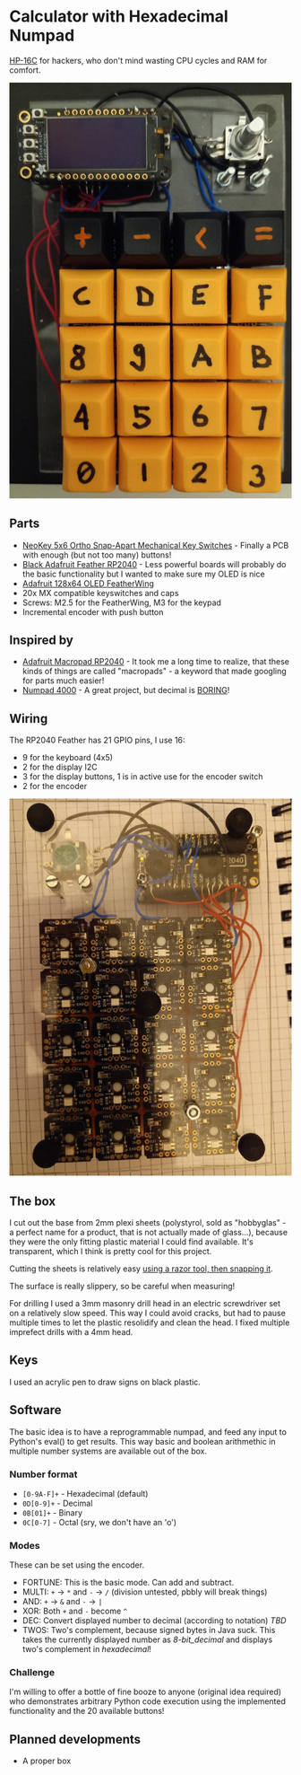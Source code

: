 Calculator with Hexadecimal Numpad
==================================

[HP-16C](https://en.wikipedia.org/wiki/HP-16C) for hackers, who don't mind wasting CPU cycles and RAM for comfort.

![hexcalc front](/p0rn/1.jpg)

Parts
-----

* [NeoKey 5x6 Ortho Snap-Apart Mechanical Key Switches](https://www.adafruit.com/product/5157) - Finally a PCB with enough (but not too many) buttons!
* [Black Adafruit Feather RP2040](https://www.adafruit.com/product/4884) - Less powerful boards will probably do the basic functionality but I wanted to make sure my OLED is nice
* [Adafruit 128x64 OLED FeatherWing](https://learn.adafruit.com/adafruit-128x64-oled-featherwing)
* 20x MX compatible keyswitches and caps
* Screws: M2.5 for the FeatherWing, M3 for the keypad
* Incremental encoder with push button

Inspired by
-----------

* [Adafruit Macropad RP2040](https://learn.adafruit.com/adafruit-macropad-rp2040) - It took me a long time to realize, that these kinds of things are called "macropads" - a keyword that made googling for parts much easier!
* [Numpad 4000](https://learn.adafruit.com/numpad-4000-mechanical-keyswitch-data-entry-device/overview) - A great project, but decimal is [BORING](https://www.youtube.com/watch?v=qf-hpusjxfw)!

Wiring
------

The RP2040 Feather has 21 GPIO pins, I use 16:
- 9 for the keyboard (4x5)
- 2 for the display I2C
- 3 for the display buttons, 1 is in active use for the encoder switch
- 2 for the encoder

![hexcalc back](/p0rn/2.jpg)

The box
-------

I cut out the base from 2mm plexi sheets (polystyrol, sold as "hobbyglas" - a perfect name for a product, that is not actually made of glass...), because they were the only fitting plastic material I could find available. It's transparent, which I think is pretty cool for this project.

Cutting the sheets is relatively easy [using a razor tool, then snapping it](https://www.youtube.com/watch?v=Axo_bTyl1gQ). 

The surface is really slippery, so be careful when measuring!

For drilling I used a 3mm masonry drill head in an electric screwdriver set on a relatively slow speed. This way I could avoid cracks, but had to pause multiple times to let the plastic resolidify and clean the head. I fixed multiple imprefect drills with a 4mm head.

Keys
----

I used an acrylic pen to draw signs on black plastic.

Software
--------

The basic idea is to have a reprogrammable numpad, and feed any input to Python's eval() to get results. This way basic and boolean arithmethic in multiple number systems are available out of the box.

### Number format

- `[0-9A-F]+` - Hexadecimal (default)
- `0D[0-9]+` - Decimal
- `0B[01]+` - Binary
- `0C[0-7]` - Octal (sry, we don't have an 'o') 

### Modes

These can be set using the encoder.

- FORTUNE: This is the basic mode. Can add and subtract.
- MULTI: `+` -> `*` and `-` -> `/` (division untested, pbbly will break things)
- AND: `+` -> `&` and `-` -> `|` 
- XOR: Both `+` and `-` become `^`
- DEC: Convert displayed number to decimal (according to notation) *TBD*
- TWOS: Two's complement, because signed bytes in Java suck. This takes the currently displayed number as _8-bit_decimal_ and displays two's complement in _hexadecimal_!

### Challenge

I'm willing to offer a bottle of fine booze to anyone (original idea required) who demonstrates arbitrary Python code execution using the implemented functionality and the 20 available buttons!

Planned developments
--------------------

* A proper box


